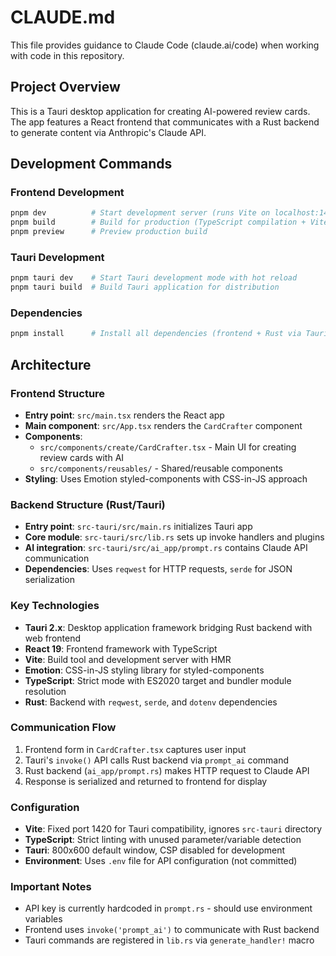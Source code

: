 # CLAUDE.md

This file provides guidance to Claude Code (claude.ai/code) when working with code in this repository.

## Project Overview

This is a Tauri desktop application for creating AI-powered review cards. The app features a React frontend that communicates with a Rust backend to generate content via Anthropic's Claude API.

## Development Commands

### Frontend Development

```bash
pnpm dev          # Start development server (runs Vite on localhost:1420)
pnpm build        # Build for production (TypeScript compilation + Vite build)
pnpm preview      # Preview production build
```

### Tauri Development

```bash
pnpm tauri dev    # Start Tauri development mode with hot reload
pnpm tauri build  # Build Tauri application for distribution
```

### Dependencies

```bash
pnpm install      # Install all dependencies (frontend + Rust via Tauri)
```

## Architecture

### Frontend Structure

- **Entry point**: `src/main.tsx` renders the React app
- **Main component**: `src/App.tsx` renders the `CardCrafter` component
- **Components**:
  - `src/components/create/CardCrafter.tsx` - Main UI for creating review cards with AI
  - `src/components/reusables/` - Shared/reusable components
- **Styling**: Uses Emotion styled-components with CSS-in-JS approach

### Backend Structure (Rust/Tauri)

- **Entry point**: `src-tauri/src/main.rs` initializes Tauri app
- **Core module**: `src-tauri/src/lib.rs` sets up invoke handlers and plugins
- **AI integration**: `src-tauri/src/ai_app/prompt.rs` contains Claude API communication
- **Dependencies**: Uses `reqwest` for HTTP requests, `serde` for JSON serialization

### Key Technologies

- **Tauri 2.x**: Desktop application framework bridging Rust backend with web frontend
- **React 19**: Frontend framework with TypeScript
- **Vite**: Build tool and development server with HMR
- **Emotion**: CSS-in-JS styling library for styled-components
- **TypeScript**: Strict mode with ES2020 target and bundler module resolution
- **Rust**: Backend with `reqwest`, `serde`, and `dotenv` dependencies

### Communication Flow

1. Frontend form in `CardCrafter.tsx` captures user input
2. Tauri's `invoke()` API calls Rust backend via `prompt_ai` command
3. Rust backend (`ai_app/prompt.rs`) makes HTTP request to Claude API
4. Response is serialized and returned to frontend for display

### Configuration

- **Vite**: Fixed port 1420 for Tauri compatibility, ignores `src-tauri` directory
- **TypeScript**: Strict linting with unused parameter/variable detection
- **Tauri**: 800x600 default window, CSP disabled for development
- **Environment**: Uses `.env` file for API configuration (not committed)

### Important Notes

- API key is currently hardcoded in `prompt.rs` - should use environment variables
- Frontend uses `invoke('prompt_ai')` to communicate with Rust backend
- Tauri commands are registered in `lib.rs` via `generate_handler!` macro
